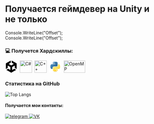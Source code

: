 # Получается геймдевер на Unity и не только

<div>
Console.WriteLine("Offset");<br>
Console.WriteLine("Offset");
</div>

### 💻 Получется Хардскиллы:

<div>
  <img src="https://github.com/devicons/devicon/blob/master/icons/unity/unity-plain.svg" title="Unity" width="40" height="40"/>&nbsp
  <img src="https://cdn.coursehunter.net/category/c-sharp-c.png" title="C#" width="40" height="40"/>&nbsp
  <img src="https://sun6-22.userapi.com/s/v1/ig2/XoeNT5AkCL3SbemsEzkYOGnsdVAbnO7SQ-aV_Gi-Q7SvKIuKxYhMVlLW6jLPnF3yfWx1nu6rpqyvtw7yZNNv1ws9.jpg?size=1342x1342&quality=96&crop=35,43,1342,1342&ava=1" title="C++" width="40" height="40"/>&nbsp
  <img src="https://github.com/devicons/devicon/blob/master/icons/python/python-original.svg" title="Python" width="40" height="40"/>&nbsp
  <img src="https://mms.businesswire.com/media/20201113005450/en/307885/22/OpenMPLogo-rgb.jpg" title="OpenMP" width="70" height="40"/>&nbsp  
</div>

### Статистика на GitHub
![Top Langs](https://github-readme-stats.vercel.app/api/top-langs/?username=Spoon221&layout=compact&theme=dark)

#### Получается мои контакты:
<div id="badges">
    <a href="https://t.me/EvgeniiSimakov" target="telegram">
      <img src="https://cdn-icons-png.flaticon.com/512/2111/2111646.png" width="35" height="30" alt="telegram" />
    </a>
    <a href="https://vk.com/merczz" target="VK">
      <img src="https://avatanplus.com/files/resources/original/56df0dbaee8c9153574da261.png" width="35" height="30" alt="VK" />
    </a>
</div>
